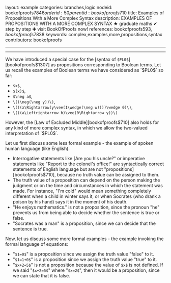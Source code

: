 layout: example
categories: branches,logic
nodeid: bookofproofs$7846
orderid: 50
parentid: bookofproofs$710
title: Examples of Propositions With a More Complex Syntax
description: EXAMPLES OF PROPOSITIONS WITH A MORE COMPLEX SYNTAX &#9733; graduate maths &#10004; step by step &#10010; visit BookOfProofs now!
references: bookofproofs$593,bookofproofs$7838
keywords: complex,examples,more,propositions,syntax
contributors: bookofproofs

---


---

We  have introduced a special case for the [syntax of `$PL0$`][bookofproofs$1307] as propositions corresponding to Boolean terms. Let us recall the examples of Boolean terms we have considered as `$PL0$` so far:

* `$x$`,
* `$(x)$`,
* `$\neg a$`,
* `\((\neg(\neg y))\)`,
* `\(((x\Rightarrow(y\vee(1\wedge(\neg w))))\wedge 0)\)`, 
* `\(((a\Leftrightarrow b)\vee(0\Rightarrow y))\)`

However, the [Law of Excluded Middle][bookofproofs$710] also holds for any kind of more complex syntax, in which we allow the two-valued interpretation of `$PL0$`.

Let us first discuss some less formal example - the example of spoken human language (like English).

* Interrogative statements like [Are you his uncle?" or imperative statements like "Report to the colonel's office!" are syntactically correct statements of English language but are not "propositions][bookofproofs$710], because no truth value can be assigned to them. 
* The truth value of a proposition can depend on the person making the judgment or on the time and circumstances in which the statement was made. For instance, "I'm cold" would mean something completely different when a child in winter says it, or when Socrates (who drank a poison by his hand) says it in the moment of his death. 
* "He enjoys mathematics." is not a proposition, since the pronoun "he" prevents us from being able to decide whether the sentence is true or false.
* "Socrates was a man" is a proposition, since we can decide that the sentence is true.

Now, let us discuss some more formal examples - the example invoking the formal language of equations:

* "`$1=0$`" is a proposition since we assign the truth value "false" to it.
* "`$1=1+0$`" is a proposition since we assign the truth value "true" to it.
* "`$x+2=5$`" is not a proposition because the value of `$x$` is not defined. If we said "`$x+2=5$`" where "`$x=2$`", then it would be a proposition, since we can state that it is false.
